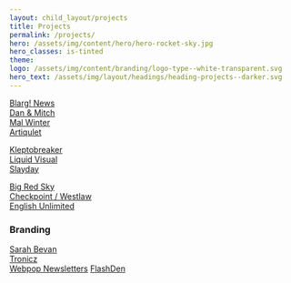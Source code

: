 ```yaml
---
layout: child_layout/projects
title: Projects
permalink: /projects/
hero: /assets/img/content/hero/hero-rocket-sky.jpg
hero_classes: is-tinted
theme:
logo: /assets/img/content/branding/logo-type--white-transparent.svg
hero_text: /assets/img/layout/headings/heading-projects--darker.svg
---
```


<a href="">Blarg! News</a><br>
<a href="">Dan & Mitch</a><br>
<a href="">Mal Winter</a><br>
<a href="">Artiqulet</a><br>

<a href="">Kleptobreaker</a><br>
<a href="">Liquid Visual</a><br>
<a href="">Slayday</a>

<a href="">Big Red Sky</a><br>
<a href="">Checkpoint / Westlaw</a><br>
<a href="">English Unlimited</a><br>

<h3>Branding</h3>

<a href="">Sarah Bevan</a><br>
<a href="">Tronicz</a><br>
<a href="">Webpop Newsletters</a>
<a href="">FlashDen</a>